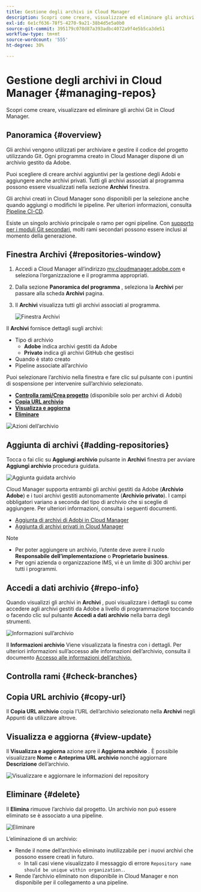 ```yaml
---
title: Gestione degli archivi in Cloud Manager
description: Scopri come creare, visualizzare ed eliminare gli archivi Git in Cloud Manager.
exl-id: 6e1cf636-78f5-4270-9a21-38b4d5e5a0b0
source-git-commit: 395179c078d87a393adbc4072a9f4e5b5ca3de51
workflow-type: tm+mt
source-wordcount: '555'
ht-degree: 30%

---
```



# Gestione degli archivi in Cloud Manager {#managing-repos}

Scopri come creare, visualizzare ed eliminare gli archivi Git in Cloud Manager.

## Panoramica {#overview}

Gli archivi vengono utilizzati per archiviare e gestire il codice del progetto utilizzando Git. Ogni programma creato in Cloud Manager dispone di un archivio gestito da Adobe.

Puoi scegliere di creare archivi aggiuntivi per la gestione degli Adobi e aggiungere anche archivi privati. Tutti gli archivi associati al programma possono essere visualizzati nella sezione **Archivi** finestra.

Gli archivi creati in Cloud Manager sono disponibili per la selezione anche quando aggiungi o modifichi le pipeline. Per ulteriori informazioni, consulta [Pipeline CI-CD](/help/implementing/cloud-manager/configuring-pipelines/introduction-ci-cd-pipelines.md).

Esiste un singolo archivio principale o ramo per ogni pipeline. Con [supporto per i moduli Git secondari,](git-submodules.md) molti rami secondari possono essere inclusi al momento della generazione.

## Finestra Archivi {#repositories-window}

1. Accedi a Cloud Manager all’indirizzo [my.cloudmanager.adobe.com](https://my.cloudmanager.adobe.com/) e seleziona l’organizzazione e il programma appropriati.

1. Dalla sezione **Panoramica del programma** , seleziona la **Archivi** per passare alla scheda **Archivi** pagina.

1. Il **Archivi** visualizza tutti gli archivi associati al programma.

   ![Finestra Archivi](assets/repositories.png)

Il **Archivi** fornisce dettagli sugli archivi:

* Tipo di archivio
   * **Adobe** indica archivi gestiti da Adobe
   * **Privato** indica gli archivi GitHub che gestisci
* Quando è stato creato
* Pipeline associate all’archivio

Puoi selezionare l’archivio nella finestra e fare clic sul pulsante con i puntini di sospensione per intervenire sull’archivio selezionato.

* **[Controlla rami/Crea progetto](#check-branches)** (disponibile solo per archivi di Adobi)
* **[Copia URL archivio](#copy-url)**
* **[Visualizza e aggiorna](#view-update)**
* **[Eliminare](#delete)**

![Azioni dell’archivio](assets/repository-actions.png)

## Aggiunta di archivi {#adding-repositories}

Tocca o fai clic su **Aggiungi archivio** pulsante in **Archivi** finestra per avviare **Aggiungi archivio** procedura guidata.

![Aggiunta guidata archivio](assets/add-repository-wizard.png)

Cloud Manager supporta entrambi gli archivi gestiti da Adobe (**Archivio Adobe**) e i tuoi archivi gestiti autonomamente (**Archivio privato**). I campi obbligatori variano a seconda del tipo di archivio che si sceglie di aggiungere. Per ulteriori informazioni, consulta i seguenti documenti.

* [Aggiunta di archivi di Adobi in Cloud Manager](adobe-repositories.md)
* [Aggiunta di archivi privati in Cloud Manager](private-repositories.md)

>[!NOTE]
>
>* Per poter aggiungere un archivio, l’utente deve avere il ruolo **Responsabile dell’implementazione** o **Proprietario business**.
>* Per ogni azienda o organizzazione IMS, vi è un limite di 300 archivi per tutti i programmi.

## Accedi a dati archivio {#repo-info}

Quando visualizzi gli archivi in **Archivi** , puoi visualizzare i dettagli su come accedere agli archivi gestiti da Adobe a livello di programmazione toccando o facendo clic sul pulsante **Accedi a dati archivio** nella barra degli strumenti.

![Informazioni sull’archivio](assets/repo-info.png)

Il **Informazioni archivio** Viene visualizzata la finestra con i dettagli. Per ulteriori informazioni sull’accesso alle informazioni dell’archivio, consulta il documento [Accesso alle informazioni dell’archivio.](accessing-repos.md)

## Controlla rami {#check-branches}

## Copia URL archivio {#copy-url}

Il **Copia URL archivio** copia l’URL dell’archivio selezionato nella **Archivi** negli Appunti da utilizzare altrove.

## Visualizza e aggiorna {#view-update}

Il **Visualizza e aggiorna** azione apre il **Aggiorna archivio** . È possibile visualizzare **Nome** e **Anteprima URL archivio** nonché aggiornare **Descrizione** dell’archivio.

![Visualizzare e aggiornare le informazioni del repository](assets/view-update.png)

## Eliminare {#delete}

Il **Elimina** rimuove l’archivio dal progetto. Un archivio non può essere eliminato se è associato a una pipeline.

![Eliminare](assets/delete.png)

L’eliminazione di un archivio:

* Rende il nome dell’archivio eliminato inutilizzabile per i nuovi archivi che possono essere creati in futuro.
   * In tali casi viene visualizzato il messaggio di errore `Repository name should be unique within organization.`.
* Rende l’archivio eliminato non disponibile in Cloud Manager e non disponibile per il collegamento a una pipeline.
